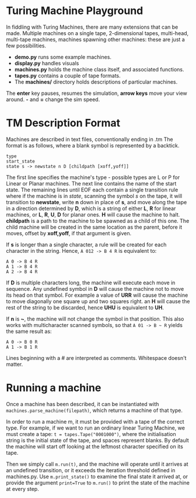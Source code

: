 # Turing Machine Playground
In fiddling with Turing Machines, there are many extensions that can be made. Multiple machines on a single tape, 2-dimensional tapes, multi-head, multi-tape machines, machines spawning other machines: these are just a few possibilities.

* **demo.py** runs some example machines.
* **display.py** handles visuals
* **machines.py** holds the machine class itself, and associated functions.
* **tapes.py** contains a couple of tape formats.
* The **machines/** directory holds descriptions of particular machines.

The **enter** key pauses, resumes the simulation, **arrow keys** move your view around. **-** and **=** change the sim speed.

# TM Description Format
Machines are described in text files, conventionally ending in .tm
The format is as follows, where a blank symbol is represented by a backtick.

    type
    start_state
    state s -> newstate n D [childpath [xoff,yoff]]

The first line specifies the machine's type - possible types are L or P for Linear or Planar machines.
The next line contains the name of the start state.
The remaining lines until EOF each contain a single transition rule where if the machine is in *state*, scanning the symbol *s* on the tape, it will transition to **newstate**, write **n** down in place of **s**, and move along the tape in a direction determined by **D**, which is a string of either **L**, **R** for linear machines, or **L**, **R**, **U**, **D** for planar ones. **H** will cause the machine to halt.
**childpath** is a path to the machine to be spawned as a child of this one. The child machine will be created in the same location as the parent, before it moves, offset by **xoff,yoff**, if that argument is given.

If **s** is longer than a single character, a rule will be created for each character in the string. Hence, ```A 012 -> B 4 R``` is equivalent to:
```
A 0 -> B 4 R
A 1 -> B 4 R
A 2 -> B 4 R
```

If **D** is multiple characters long, the machine will execute each move in sequence. Any undefined symbol in **D** will cause the machine not to move its head on that symbol. For example a value of **URR** will cause the machine to move diagonally one square up and two squares right. an **H** will cause the rest of the string to be discarded, hence **UHU** is equivalent to **UH**. 

If **n** is **~**, the machine will not change the symbol in that position. This also works with multicharacter scanned symbols, so that ```A 01 -> B ~ R``` yields the same result as:
```
A 0 -> B 0 R
A 1 -> B 1 R
```

Lines beginning with a # are interpreted as comments. Whitespace doesn't matter.

# Running a machine
Once a machine has been described, it can be instantiated with `machines.parse_machine(filepath)`, which returns a machine of that type.

In order to run a machine m, it must be provided with a tape of the correct type. For example, if we want to run an ordinary linear Turing Machine, we must create a tape: `t = tapes.Tape("0001000")`, where the initialisation string is the initial state of the tape, and spaces represent blanks. By default the machine will start off looking at the leftmost character specified on its tape.

Then we simply call `m.run(t)`, and the machine will operate until it arrives at an undefined transition, or it exceeds the iteration threshold defined in machines.py. Use `m.print_state()` to examine the final state it arrived at, or provide the argument `print=True` to `m.run()` to print the state of the machine at every step. 